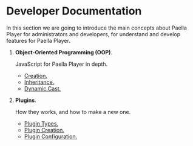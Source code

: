 # Developer Documentation
In this section we are going to introduce the main concepts about Paella Player for administrators and developers, for understand and develop features for Paella Player.


1. **Object-Oriented Programming (OOP)**.

    JavaScript for Paella Player in depth.
    - [Creation.](oop_creation.md)
    - [Inheritance.](oop_inheritance.md)
    - [Dynamic Cast.](oop_dyncast.md)

2. **Plugins**.

    How they works, and how to make a new one.
    - [Plugin Types.](plugin_type.md)
    - [Plugin Creation.](plugin_creation.md)
    - [Plugin Configuration.](plugin_config.md)
